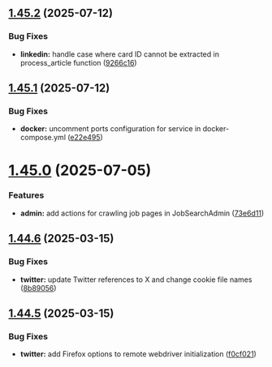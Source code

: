 ## [1.45.2](https://github.com/ghorbani-mohammad/Django-Social-Networks-Crawler/compare/v1.45.1...v1.45.2) (2025-07-12)


### Bug Fixes

* **linkedin:** handle case where card ID cannot be extracted in process_article function ([9266c16](https://github.com/ghorbani-mohammad/Django-Social-Networks-Crawler/commit/9266c1693bdc00cc0057c4e92bf4b000258aa1aa))



## [1.45.1](https://github.com/ghorbani-mohammad/Django-Social-Networks-Crawler/compare/v1.45.0...v1.45.1) (2025-07-12)


### Bug Fixes

* **docker:** uncomment ports configuration for service in docker-compose.yml ([e22e495](https://github.com/ghorbani-mohammad/Django-Social-Networks-Crawler/commit/e22e495824066b588bf59a0c64744edb446eddfc))



# [1.45.0](https://github.com/ghorbani-mohammad/Django-Social-Networks-Crawler/compare/v1.44.6...v1.45.0) (2025-07-05)


### Features

* **admin:** add actions for crawling job pages in JobSearchAdmin ([73e6d11](https://github.com/ghorbani-mohammad/Django-Social-Networks-Crawler/commit/73e6d11e92d0d3f227df0dcb806ba577cfb2b02b))



## [1.44.6](https://github.com/ghorbani-mohammad/Django-Social-Networks-Crawler/compare/v1.44.5...v1.44.6) (2025-03-15)


### Bug Fixes

* **twitter:** update Twitter references to X and change cookie file names ([8b89056](https://github.com/ghorbani-mohammad/Django-Social-Networks-Crawler/commit/8b89056e8072ec9284790b5fe71b835f1773e5d3))



## [1.44.5](https://github.com/ghorbani-mohammad/Django-Social-Networks-Crawler/compare/v1.44.4...v1.44.5) (2025-03-15)


### Bug Fixes

* **twitter:** add Firefox options to remote webdriver initialization ([f0cf021](https://github.com/ghorbani-mohammad/Django-Social-Networks-Crawler/commit/f0cf0215ac29015e9d4b44f98f461aa091ffb9bd))




